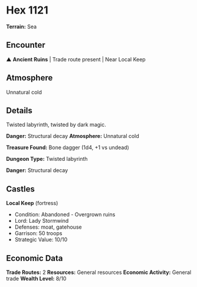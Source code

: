 # Hex 1121

**Terrain:** Sea

## Encounter
▲ **Ancient Ruins** | Trade route present | Near Local Keep

## Atmosphere
Unnatural cold

## Details
Twisted labyrinth, twisted by dark magic.

**Danger:** Structural decay
**Atmosphere:** Unnatural cold

**Treasure Found:** Bone dagger (1d4, +1 vs undead)


**Dungeon Type:** Twisted labyrinth

**Danger:** Structural decay

## Castles
**Local Keep** (fortress)
- Condition: Abandoned - Overgrown ruins
- Lord: Lady Stormwind
- Defenses: moat, gatehouse
- Garrison: 50 troops
- Strategic Value: 10/10

## Economic Data
**Trade Routes:** 2
**Resources:** General resources
**Economic Activity:** General trade
**Wealth Level:** 8/10
